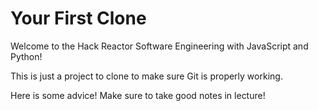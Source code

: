 # Your First Clone

Welcome to the Hack Reactor Software Engineering with JavaScript and Python!

This is just a project to clone to make sure Git is properly working.

Here is some advice! Make sure to take good notes in lecture!
